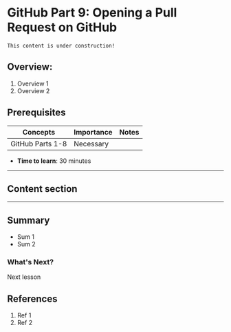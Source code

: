 # GitHub Part 9: Opening a Pull Request on GitHub

```{note}
This content is under construction!
```
## Overview:

1. Overview 1
1. Overview 2

## Prerequisites

| Concepts | Importance | Notes |
| --- | --- | --- |
| GitHub Parts 1-8  |Necessary | |

* **Time to learn**: 30 minutes
***
## Content section
---
## Summary
* Sum 1
* Sum 2

### What's Next?
Next lesson

## References
1. Ref 1
1. Ref 2

